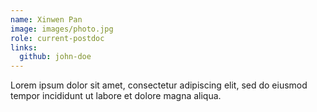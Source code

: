 ```yaml
---
name: Xinwen Pan
image: images/photo.jpg
role: current-postdoc
links:
  github: john-doe
---
```


Lorem ipsum dolor sit amet, consectetur adipiscing elit, sed do eiusmod tempor incididunt ut labore et dolore magna aliqua.

